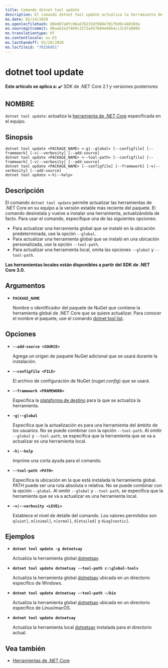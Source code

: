 ```yaml
---
title: Comando dotnet tool update
description: El comando dotnet tool update actualiza la herramienta de .NET Core en su equipo.
ms.date: 02/14/2020
ms.openlocfilehash: 80e807a0fc06ad762334f888e701f6d9c448369a
ms.sourcegitcommit: 00aa62e2f469c2272a457b04e66b4cc3c97a800b
ms.translationtype: HT
ms.contentlocale: es-ES
ms.lasthandoff: 02/28/2020
ms.locfileid: "78156951"
---
```

# <a name="dotnet-tool-update"></a>dotnet tool update

**Este artículo se aplica a:** ✔️ SDK de .NET Core 2.1 y versiones posteriores

## <a name="name"></a>NOMBRE

`dotnet tool update`: actualiza la [herramienta de .NET Core](global-tools.md) especificada en el equipo.

## <a name="synopsis"></a>Sinopsis

```dotnetcli
dotnet tool update <PACKAGE_NAME> <-g|--global> [--configfile] [--framework] [-v|--verbosity] [--add-source]
dotnet tool update <PACKAGE_NAME> <--tool-path> [--configfile] [--framework] [-v|--verbosity] [--add-source]
dotnet tool update <PACKAGE_NAME> [--configfile] [--framework] [-v|--verbosity] [--add-source]
dotnet tool update <-h|--help>
```

## <a name="description"></a>Descripción

El comando `dotnet tool update` permite actualizar las herramientas de .NET Core en su equipo a la versión estable más reciente del paquete. El comando desinstala y vuelve a instalar una herramienta, actualizándola de facto. Para usar el comando, especifique una de las siguientes opciones:

* Para actualizar una herramienta global que se instaló en la ubicación predeterminada, use la opción `--global`.
* Para actualizar una herramienta global que se instaló en una ubicación personalizada, use la opción `--tool-path`.
* Para actualizar una herramienta local, omita las opciones `--global` y `--tool-path`.

**Las herramientas locales están disponibles a partir del SDK de .NET Core 3.0.**

## <a name="arguments"></a>Argumentos

- **`PACKAGE_NAME`**

  Nombre o identificador del paquete de NuGet que contiene la herramienta global de .NET Core que se quiere actualizar. Para conocer el nombre el paquete, use el comando [dotnet tool list](dotnet-tool-list.md).

## <a name="options"></a>Opciones

- **`--add-source <SOURCE>`**

  Agrega un origen de paquete NuGet adicional que se usará durante la instalación.

- **`--configfile <FILE>`**

  El archivo de configuración de NuGet (*nuget.config*) que se usará.

- **`--framework <FRAMEWORK>`**

  Especifica la [plataforma de destino](../../standard/frameworks.md) para la que se actualiza la herramienta.

- **`-g|--global`**

  Especifica que la actualización es para una herramienta del ámbito de los usuarios. No se puede combinar con la opción `--tool-path`. Al omitir `--global` y `--tool-path`, se especifica que la herramienta que se va a actualizar es una herramienta local.

- **`-h|--help`**

  Imprime una corta ayuda para el comando.

- **`--tool-path <PATH>`**

  Especifica la ubicación en la que está instalada la herramienta global. PATH puede ser una ruta absoluta o relativa. No se puede combinar con la opción `--global`. Al omitir `--global` y `--tool-path`, se especifica que la herramienta que se va a actualizar es una herramienta local.

- **`-v|--verbosity <LEVEL>`**

  Establece el nivel de detalle del comando. Los valores permitidos son `q[uiet]`, `m[inimal]`, `n[ormal]`, `d[etailed]` y `diag[nostic]`.

## <a name="examples"></a>Ejemplos

- **`dotnet tool update -g dotnetsay`**

  Actualiza la herramienta global [dotnetsay](https://www.nuget.org/packages/dotnetsay/).

- **`dotnet tool update dotnetsay --tool-path c:\global-tools`**

  Actualiza la herramienta global [dotnetsay](https://www.nuget.org/packages/dotnetsay/) ubicada en un directorio específico de Windows.

- **`dotnet tool update dotnetsay --tool-path ~/bin`**

  Actualiza la herramienta global [dotnetsay](https://www.nuget.org/packages/dotnetsay/) ubicada en un directorio específico de Linux/macOS.

- **`dotnet tool update dotnetsay`**

  Actualiza la herramienta local [dotnetsay](https://www.nuget.org/packages/dotnetsay/) instalada para el directorio actual.

## <a name="see-also"></a>Vea también

- [Herramientas de .NET Core](global-tools.md)
